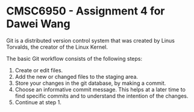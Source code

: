 # CMSC6950 - Assignment 4 for Dawei Wang

Git is a distributed version control system that was created by Linus Torvalds, the creator of the Linux Kernel.

The basic Git workflow consists of the following steps:
1. Create or edit files.
2. Add the new or changed files to the staging area.
3. Store your changes in the git database, by making a commit.
4. Choose an informative commit message. This helps at a later time to find specific commits and to understand the intention of the changes.
5. Continue at step 1.
